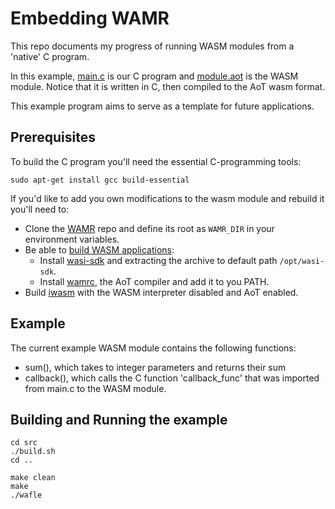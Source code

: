 # Embedding WAMR

This repo documents my progress of running WASM modules from a 'native' 
C program. 

In this example, [main.c](https://github.com/loloRvz/embedding-wamr/blob/main/main.c)
is our C program and [module.aot](https://github.com/loloRvz/embedding-wamr/blob/main/src/module.aot)
is the WASM module. Notice that it is written in C, then compiled to the
AoT wasm format. 

This example program aims to serve as a template for future applications.

## Prerequisites

To build the C program you'll need the essential C-programming tools:

```
sudo apt-get install gcc build-essential
```

If you'd like to add you own modifications to the wasm module and rebuild
it you'll need to:
* Clone the [WAMR](https://github.com/bytecodealliance/wasm-micro-runtime)
repo and define its root as ```WAMR_DIR``` in your environment variables.
* Be able to [build WASM applications](https://github.com/bytecodealliance/wasm-micro-runtime/blob/main/doc/build_wasm_app.md):
	* Install [wasi-sdk](https://github.com/WebAssembly/wasi-sdk/releases)
and extracting the archive to default path ```/opt/wasi-sdk```.
	* Install [wamrc](https://github.com/bytecodealliance/wasm-micro-runtime#build-wamrc-aot-compiler),
the AoT compiler and add it to you PATH.
* Build [iwasm](https://github.com/bytecodealliance/wasm-micro-runtime/blob/main/doc/build_wamr.md)
with the WASM interpreter disabled and AoT enabled.

## Example

The current example WASM module contains the following functions:
* sum(), which takes to integer parameters and returns their sum
* callback(), which calls the C function 'callback_func' that was imported
from main.c to the WASM module. 

## Building and Running the example

```
cd src
./build.sh
cd ..

make clean
make
./wafle
```




